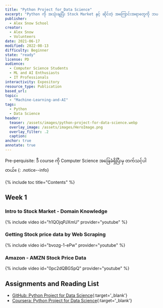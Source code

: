 ```yaml
---
title: "Python Project for Data Science"
excerpt: "Python ကို အသုံးချပြီး Stock Market နှင့် ဆိုင်တဲ့ အကြောင်းအရာတွေကို ဘယ်လို လေ့လာနိုင်ကြမလဲဆိုတာ ဒီ course မှာ ဆွေးနွေးထားပါတယ်။"
publisher:
  - Alex Snow School 
creator:
  - Alex Snow
  - Volunteers
date: 2021-06-17
modified: 2022-08-13
difficulty: Beginner
state: "ready"
license: PD
audience:
  - Computer Science Students
  - ML and AI Enthusiasts
  - IT Professionals
interactivity: Expository
resource_type: Publication
based_url: 
topic:
  - "Machine-Learning-and-AI"
tags:
  - Python
  - Data Science
header:
  teaser: /assets/images/python-project-for-data-science.webp
  overlay_image: /assets/images/HeroImage.png
  overlay_filter: .2
  caption: 
anchor: true
annotate: true
---
```


Pre-perquisite: ဒီ course ကို Computer Science အခြေခံရှိပြီးမှ တက်သင့်ပါတယ်။
{: .notice--info}

{% include toc title="Contents" %}


## Week 1

### Intro to Stock Market - Domain Knowledge

{% include video id="h1QOjqPJXmU" provider="youtube" %}


### Getting Stock price data by Web Scraping

{% include video id="bvozg-1-ePw" provider="youtube" %}


### Amazon - AMZN Stock Price Data

{% include video id="0pc2dQBGSpQ" provider="youtube" %}


## Assignments and Reading List

- [GitHub: Python Project for Data Science](https://github.com/alexsnowschool/python-project-for-data-science){:target='_blank'}
- [Coursera: Python Project for Data Science](https://www.coursera.org/learn/python-project-for-data-science){:target='_blank'}
